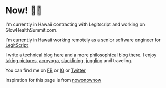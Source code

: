 # Now! 🤸‍♂️

I'm currently in Hawaii contracting with Legitscript and working on GlowHealthSummit.com.

I'm currently in Hawaii working remotely as a senior software engineer for [LegitScript](https://legitscript.com)

I write a technical blog [here](https://medium.com/@waynehoover) and a more philosophical blog [there](https://blissofbeing.com). I enjoy [taking pictures](https://500px.com/wayneh), [acroyoga](http://www.hooping.org/2013/12/acro-hooping-ashlyn-baum-wayne-hoover), [slacklining](https://www.instagram.com/p/BV5eVy-Fmmk), [juggling](https://www.instagram.com/p/BL9O2siB8KH) and traveling.

You can find me on [FB](https://fb.me/waynehoover) or [IG](https://instagram.com/blissofbeing) or [Twitter](https://twitter.com/blissofbeing)

Inspiration for this page is from [nowonownow](http://nownownow.com/about)
